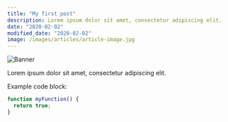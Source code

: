 ```yaml
---
title: "My first post"
description: Lorem ipsum dolor sit amet, consectetur adipiscing elit.
date: "2020-02-02"
modified_date: "2020-02-02"
image: /images/articles/article-image.jpg
---
```


![Banner](@@baseUrl@@/images/articles/article-image.jpg)

Lorem ipsum dolor sit amet, consectetur adipiscing elit.

Example code block:

```js
function myFunction() {
  return true;
}
```
